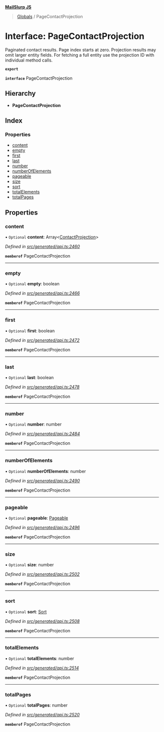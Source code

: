**[MailSlurp JS](../README.md)**

> [Globals](../README.md) / PageContactProjection

# Interface: PageContactProjection

Paginated contact results. Page index starts at zero. Projection results may omit larger entity fields. For fetching a full entity use the projection ID with individual method calls.

**`export`** 

**`interface`** PageContactProjection

## Hierarchy

* **PageContactProjection**

## Index

### Properties

* [content](pagecontactprojection.md#content)
* [empty](pagecontactprojection.md#empty)
* [first](pagecontactprojection.md#first)
* [last](pagecontactprojection.md#last)
* [number](pagecontactprojection.md#number)
* [numberOfElements](pagecontactprojection.md#numberofelements)
* [pageable](pagecontactprojection.md#pageable)
* [size](pagecontactprojection.md#size)
* [sort](pagecontactprojection.md#sort)
* [totalElements](pagecontactprojection.md#totalelements)
* [totalPages](pagecontactprojection.md#totalpages)

## Properties

### content

• `Optional` **content**: Array\<[ContactProjection](contactprojection.md)>

*Defined in [src/generated/api.ts:2460](https://github.com/mailslurp/mailslurp-client/blob/aab6cee/src/generated/api.ts#L2460)*

**`memberof`** PageContactProjection

___

### empty

• `Optional` **empty**: boolean

*Defined in [src/generated/api.ts:2466](https://github.com/mailslurp/mailslurp-client/blob/aab6cee/src/generated/api.ts#L2466)*

**`memberof`** PageContactProjection

___

### first

• `Optional` **first**: boolean

*Defined in [src/generated/api.ts:2472](https://github.com/mailslurp/mailslurp-client/blob/aab6cee/src/generated/api.ts#L2472)*

**`memberof`** PageContactProjection

___

### last

• `Optional` **last**: boolean

*Defined in [src/generated/api.ts:2478](https://github.com/mailslurp/mailslurp-client/blob/aab6cee/src/generated/api.ts#L2478)*

**`memberof`** PageContactProjection

___

### number

• `Optional` **number**: number

*Defined in [src/generated/api.ts:2484](https://github.com/mailslurp/mailslurp-client/blob/aab6cee/src/generated/api.ts#L2484)*

**`memberof`** PageContactProjection

___

### numberOfElements

• `Optional` **numberOfElements**: number

*Defined in [src/generated/api.ts:2490](https://github.com/mailslurp/mailslurp-client/blob/aab6cee/src/generated/api.ts#L2490)*

**`memberof`** PageContactProjection

___

### pageable

• `Optional` **pageable**: [Pageable](pageable.md)

*Defined in [src/generated/api.ts:2496](https://github.com/mailslurp/mailslurp-client/blob/aab6cee/src/generated/api.ts#L2496)*

**`memberof`** PageContactProjection

___

### size

• `Optional` **size**: number

*Defined in [src/generated/api.ts:2502](https://github.com/mailslurp/mailslurp-client/blob/aab6cee/src/generated/api.ts#L2502)*

**`memberof`** PageContactProjection

___

### sort

• `Optional` **sort**: [Sort](sort.md)

*Defined in [src/generated/api.ts:2508](https://github.com/mailslurp/mailslurp-client/blob/aab6cee/src/generated/api.ts#L2508)*

**`memberof`** PageContactProjection

___

### totalElements

• `Optional` **totalElements**: number

*Defined in [src/generated/api.ts:2514](https://github.com/mailslurp/mailslurp-client/blob/aab6cee/src/generated/api.ts#L2514)*

**`memberof`** PageContactProjection

___

### totalPages

• `Optional` **totalPages**: number

*Defined in [src/generated/api.ts:2520](https://github.com/mailslurp/mailslurp-client/blob/aab6cee/src/generated/api.ts#L2520)*

**`memberof`** PageContactProjection
